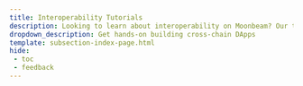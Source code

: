 ```yaml
---
title: Interoperability Tutorials
description: Looking to learn about interoperability on Moonbeam? Our tutorials have got you covered! Explore our step-by-step guides today and start building with ease.
dropdown_description: Get hands-on building cross-chain DApps 
template: subsection-index-page.html
hide: 
 - toc
 - feedback
---
```

